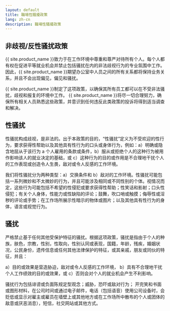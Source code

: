```yaml
---
layout: default
title: 職場性騷擾政策
lang: zh-cn
description: 職場性騷擾政策
---
```


## 非歧视/反性骚扰政策

{{ site.product_name }}致力于在工作环境中尊重和尊严对待所有个人。每个人都有权在促进平等就业机会并禁止包括骚扰在内的非法歧视行为的专业氛围中工作。因此，{{ site.product_name }}期望办公室中人员之间的所有关系都将保持业务关系，并且不会出现偏见，偏见和骚扰。

{{ site.product_name }}制定了这项政策，以确保其所有员工都可以在不受非法骚扰，歧视和报复的环境中工作。 {{ site.product_name }}将尽一切合理努力，确保所有相关人员熟悉这些政策，并意识到任何违反此类政策的投诉将得到适当调查和解决。

## 性骚扰

性骚扰构成歧视，是非法的。出于本政策的目的，“性骚扰”定义为不受欢迎的性行为，要求获得性帮助以及其他具有性行为的口头或身体行为，例如：a）明确或隐含地屈从于该行为 a 个人雇用的条款或条件，b）服从或拒绝个人的这种行为被用作影响该人的就业决定的基础，或 c）这种行为的目的或作用是不合理地干扰个人的工作表现或创造令人生畏，敌对或令人反感的工作环境。

我们将性骚扰分为两种类型：a）交换条件和 b）敌对的工作环境。性骚扰可能包括一系列微妙和不太微妙的行为，并且可能涉及相同或不同性别的个体。视情况而定，这些行为可能包括不希望的性侵犯或要求获得性帮助；性笑话和影射；口头性侵犯；有关个人身体，性能力或性缺陷的评论；鼓舞，吹口哨或触摸；侮辱性或淫秽的评论或手势；在工作场所展示性暗示的物体或图片；以及其他具有性行为的身体，语言或视觉行为。

## 骚扰

严格禁止基于任何其他受保护特征的骚扰。根据这项政策，骚扰是指由于个人的种族，肤色，宗教，性别，性取向，性别认同或表现，国籍，年龄，残疾，婚姻状况，公民身份，遗传信息或任何其他法律保护的特征，或其亲戚，朋友或同伙的特征，并且：

a）目的或效果是营造胁迫，敌对或令人反感的工作环境，
b）具有不合理地干扰个人工作绩效的目的或效果，或
c）否则会对个人的就业机会产生不利影响。

骚扰行为包括诽谤或负面陈规定型观念；威胁，恐吓或敌对行为； 开完笑和书面或图形材料，在公司时间或通过电子邮件，电话（包括语音）使用公司设备时，会贬低或显示对雇主或雇员在墙壁上或其他地方或在工作场所中散布的个人或团体的敌意或厌恶消息），短信，社交网站或其他方式。

<br>
